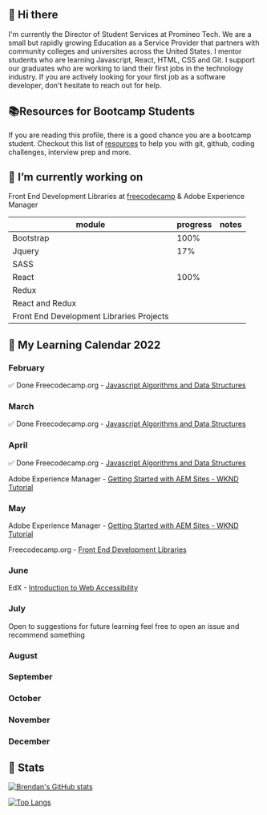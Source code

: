 ## 👋 Hi there 

I'm currently the Director of Student Services at Promineo Tech. We are a small but rapidly growing Education as a Service Provider that partners with
community colleges and universites across the United States. I mentor students who are learning Javascript, React, HTML, CSS and Git. I support our graduates who are working to land their first jobs in the technology industry. If you are actively looking for your first job as a software developer, don't hesitate to reach out for help.

## 📚Resources for Bootcamp Students  

If you are reading this profile, there is a good chance you are a bootcamp student. Checkout this list of [resources](https://github.com/blentz100/Resources-for-Bootcamp-Students) to help you with git, github, coding challenges, interview prep and more. 

## 🌱 I’m currently working on 

Front End Development Libraries at [freecodecamp](https://www.freecodecamp.org/learn/front-end-development-libraries) 
&
Adobe Experience Manager 

| module | progress | notes
| --- | --- | --- 
| Bootstrap | 100% | |
| Jquery | 17% | |
| SASS |  | |
| React | 100% |  
| Redux |   |  |
| React and Redux| |  |
| Front End Development Libraries Projects |   |  |




##  📆 My Learning Calendar 2022

### February 
✅ Done Freecodecamp.org - [Javascript Algorithms and Data Structures](https://www.freecodecamp.org/learn/javascript-algorithms-and-data-structures/) 

### March   
✅ Done Freecodecamp.org - [Javascript Algorithms and Data Structures](https://www.freecodecamp.org/learn/javascript-algorithms-and-data-structures/) 

### April  
✅ Done Freecodecamp.org - [Javascript Algorithms and Data Structures](https://www.freecodecamp.org/learn/javascript-algorithms-and-data-structures/) 

Adobe Experience Manager - [Getting Started with AEM Sites - WKND Tutorial](
https://experienceleague.adobe.com/docs/experience-manager-learn/getting-started-wknd-tutorial-develop/overview.html?lang=en)

### May 

Adobe Experience Manager - [Getting Started with AEM Sites - WKND Tutorial](
https://experienceleague.adobe.com/docs/experience-manager-learn/getting-started-wknd-tutorial-develop/overview.html?lang=en)

Freecodecamp.org - [Front End Development Libraries](https://www.freecodecamp.org/learn/front-end-development-libraries)


### June 
EdX - [Introduction to Web Accessibility](https://www.edx.org/course/web-accessibility-introduction)

### July 

Open to suggestions for future learning feel free to open an issue and recommend something

### August 

### September 

### October

### November

### December 



## 🧮 Stats 
[![Brendan's GitHub stats](https://github-readme-stats.vercel.app/api?username=blentz100&count_private=true&show_icons=true&theme=default)](https://github.com/anuraghazra/github-readme-stats)

[![Top Langs](https://github-readme-stats.vercel.app/api/top-langs/?username=blentz100&layout=compact)](https://github.com/anuraghazra/github-readme-stats)

<!--
**blentz100/blentz100** is a ✨ _special_ ✨ repository because its `README.md` (this file) appears on your GitHub profile.

Here are some ideas to get you started:


- 🌱 I’m currently learning ...
- 👯 I’m looking to collaborate on ...
- 🤔 I’m looking for help with ...

- 😄 Pronouns: ...
- ⚡ Fun fact: ...
-->


